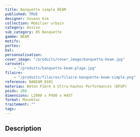 ```yaml
---
title: Banquette simple BEAM
published: TRUE
designer: Sovann Kim
collection: Mobilier urbain
category: Assise
sub_category: 05 Banquette
gamme: BEAM
motifs:
portes:
bal:
personnalisation:
cover_image: "/produits/cover_image/banquette-beam.jpg"
carousel:
    - "/produits/banquette-beam-plage.jpg"
filaire:
    - "/produits/filaires/filaire-banquette-beam-simple.png"
reference: BABEAM_0101
materiau: Béton Fibré à Ultra-hautes Performances (BFUP)
poids: 260
dimensions: L2000 x P400 x H457
format: Monobloc
traitement: ""
tags:
---
```


## Description
